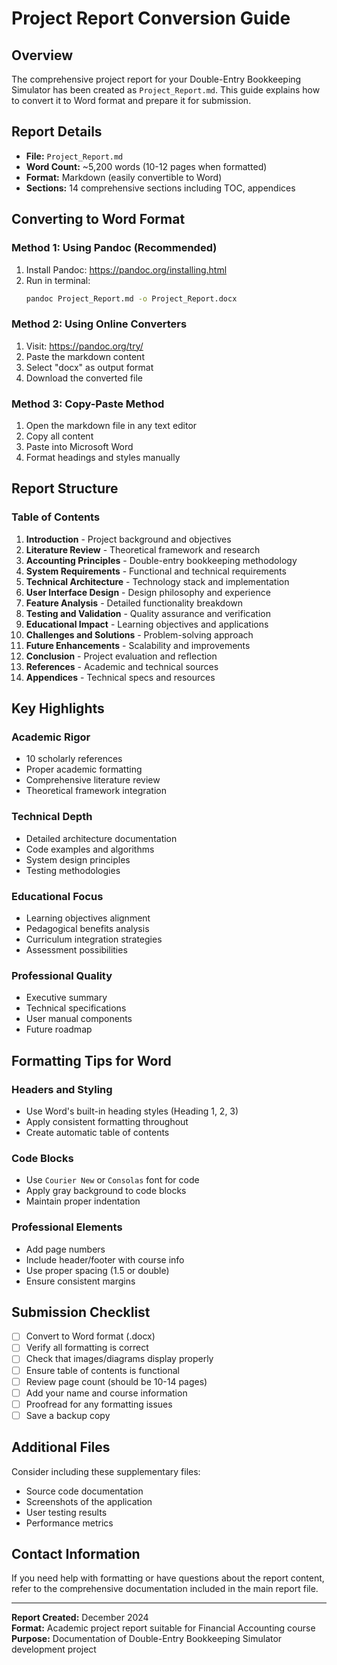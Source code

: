 # Project Report Conversion Guide

## Overview
The comprehensive project report for your Double-Entry Bookkeeping Simulator has been created as `Project_Report.md`. This guide explains how to convert it to Word format and prepare it for submission.

## Report Details
- **File:** `Project_Report.md`
- **Word Count:** ~5,200 words (10-12 pages when formatted)
- **Format:** Markdown (easily convertible to Word)
- **Sections:** 14 comprehensive sections including TOC, appendices

## Converting to Word Format

### Method 1: Using Pandoc (Recommended)
1. Install Pandoc: https://pandoc.org/installing.html
2. Run in terminal:
   ```bash
   pandoc Project_Report.md -o Project_Report.docx
   ```

### Method 2: Using Online Converters
1. Visit: https://pandoc.org/try/
2. Paste the markdown content
3. Select "docx" as output format
4. Download the converted file

### Method 3: Copy-Paste Method
1. Open the markdown file in any text editor
2. Copy all content
3. Paste into Microsoft Word
4. Format headings and styles manually

## Report Structure

### Table of Contents
1. **Introduction** - Project background and objectives
2. **Literature Review** - Theoretical framework and research
3. **Accounting Principles** - Double-entry bookkeeping methodology
4. **System Requirements** - Functional and technical requirements
5. **Technical Architecture** - Technology stack and implementation
6. **User Interface Design** - Design philosophy and experience
7. **Feature Analysis** - Detailed functionality breakdown
8. **Testing and Validation** - Quality assurance and verification
9. **Educational Impact** - Learning objectives and applications
10. **Challenges and Solutions** - Problem-solving approach
11. **Future Enhancements** - Scalability and improvements
12. **Conclusion** - Project evaluation and reflection
13. **References** - Academic and technical sources
14. **Appendices** - Technical specs and resources

## Key Highlights

### Academic Rigor
- 10 scholarly references
- Proper academic formatting
- Comprehensive literature review
- Theoretical framework integration

### Technical Depth
- Detailed architecture documentation
- Code examples and algorithms
- System design principles
- Testing methodologies

### Educational Focus
- Learning objectives alignment
- Pedagogical benefits analysis
- Curriculum integration strategies
- Assessment possibilities

### Professional Quality
- Executive summary
- Technical specifications
- User manual components
- Future roadmap

## Formatting Tips for Word

### Headers and Styling
- Use Word's built-in heading styles (Heading 1, 2, 3)
- Apply consistent formatting throughout
- Create automatic table of contents

### Code Blocks
- Use `Courier New` or `Consolas` font for code
- Apply gray background to code blocks
- Maintain proper indentation

### Professional Elements
- Add page numbers
- Include header/footer with course info
- Use proper spacing (1.5 or double)
- Ensure consistent margins

## Submission Checklist

- [ ] Convert to Word format (.docx)
- [ ] Verify all formatting is correct
- [ ] Check that images/diagrams display properly
- [ ] Ensure table of contents is functional
- [ ] Review page count (should be 10-14 pages)
- [ ] Add your name and course information
- [ ] Proofread for any formatting issues
- [ ] Save a backup copy

## Additional Files

Consider including these supplementary files:
- Source code documentation
- Screenshots of the application
- User testing results
- Performance metrics

## Contact Information

If you need help with formatting or have questions about the report content, refer to the comprehensive documentation included in the main report file.

---

**Report Created:** December 2024  
**Format:** Academic project report suitable for Financial Accounting course  
**Purpose:** Documentation of Double-Entry Bookkeeping Simulator development project 
